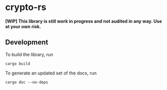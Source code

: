 crypto-rs
=========

**[WIP] This library is still work in progress and not audited in any way. Use at your own risk.**

## Development

To build the library, run 
```
cargo build
```

To generate an updated set of the docs, run
```
cargo doc --no-deps
```